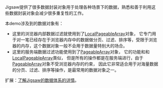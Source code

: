 

Jigsaw提供了很多数据封装对象用于处理各种场景下的数据，熟悉和善于利用这些数据封装对象会减少很多重复性的工作。

本demo涉及到的数据对象有：
- 这里的浏览器内部数据过滤就使用到了[LocalPageableArray](/components/classes/api?apiItem=LocalPageableArray)对象，
它专门用于对一笔已经存在于浏览器内存中的数据做分页、过滤、排序等，受限于浏览器的内存，这个数据对象一般不会用于数据量特别大的场合。
- 这里的服务端数据过滤功能使用到了[PageableArray](/components/classes/api?apiItem=PageableArray)对象，
它的功能和和[LocalPageableArray](/components/classes/api?apiItem=LocalPageableArray)类似，
但是所有的操作都是在服务端进行，由于[PageableArray](/components/classes/api?apiItem=PageableArray)对象不受浏览器内存的约束，
因此它非常适合用于对海量数据的分页、过滤、排序等操作，是最常用的数据对象之一。

扩展：[了解Jigsaw的数据体系的详情](/jigsaw/data-encapsulation/introduce)。
